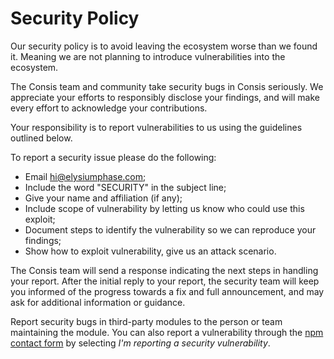 # Security Policy

Our security policy is to avoid leaving the ecosystem worse than we found it. Meaning we are not planning to introduce vulnerabilities into the ecosystem.

The Consis team and community take security bugs in Consis seriously. We appreciate your efforts to responsibly disclose your findings, and will make every effort to acknowledge your contributions.

Your responsibility is to report vulnerabilities to us using the guidelines outlined below.

To report a security issue please do the following:
* Email [hi@elysiumphase.com](mailto:hi@elysiumphase.com);
* Include the word "SECURITY" in the subject line;
* Give your name and affiliation (if any);
* Include scope of vulnerability by letting us know who could use this exploit;
* Document steps to identify the vulnerability so we can reproduce your findings;
* Show how to exploit vulnerability, give us an attack scenario.

The Consis team will send a response indicating the next steps in handling your report. After the initial reply to your report, the security team will keep you informed of the progress towards a fix and full announcement, and may ask for additional information or guidance.

Report security bugs in third-party modules to the person or team maintaining the module. You can also report a vulnerability through the [npm contact form](https://www.npmjs.com/support) by selecting *I'm reporting a security vulnerability*.
